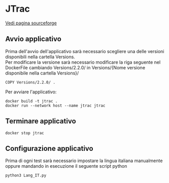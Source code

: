 # JTrac

[Vedi pagina sourceforge](https://sourceforge.net/projects/rephormer/)

## Avvio applicativo

Prima dell'avvio dell'applicativo sarà necessario scegliere una delle versioni disponibili nella cartella Versions.\
Per modificare la versione sarà necessario modificare la riga seguente nel DockerFile cambiando Versions/2.2.0/  in Versions/{Nome versione disponibile nella cartella Versions}/

```
COPY Versions/2.2.0/ .
```
Per avviare l'applicativo:
```
docker build -t jtrac .
docker run --network host --name jtrac jtrac
```
## Terminare applicativo
```
docker stop jtrac
```

## Configurazione applicativo
Prima di ogni test sarà necessario impostare la lingua italiana manualmente oppure mandando in esecuzione il seguente script python
```
python3 Lang_IT.py
```


